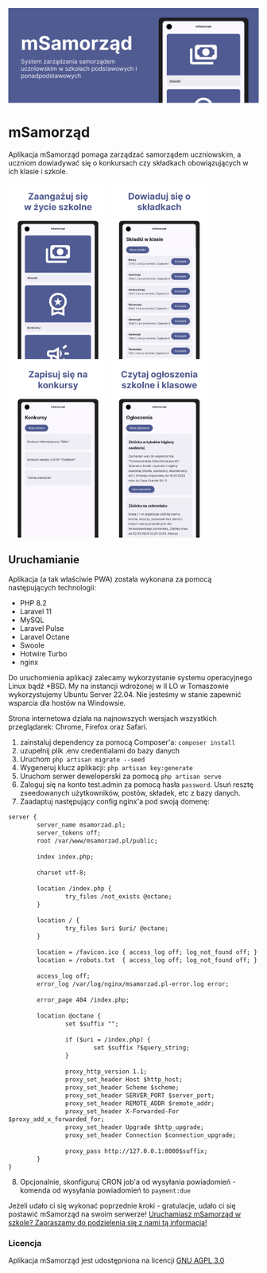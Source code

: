 ![mSamorząd - System zarządzania samorządem uczniowskim w szkołach podstawowych i ponadpodstawowych](.github/header.png)

# mSamorząd

Aplikacja mSamorząd pomaga zarządzać samorządem uczniowskim, a uczniom dowiadywać się o konkursach czy składkach
obowiązujących w ich klasie i szkole.

<p float="left">
<img src="public/img/screenshots/mobile1.webp" width="200" alt="Zaangażuj się w życie szkolne">
<img src="public/img/screenshots/mobile2.webp" width="200" alt="Dowiaduj się o składkach">
<img src="public/img/screenshots/mobile3.webp" width="200" alt="Zapisuj się na konkursy">
<img src="public/img/screenshots/mobile4.webp" width="200" alt="Czytaj ogłoszenia szkolne i klasowe">
</p>

## Uruchamianie

Aplikacja (a tak właściwie PWA) została wykonana za pomocą następujących technologii:

- PHP 8.2
- Laravel 11
- MySQL
- Laravel Pulse
- Laravel Octane
- Swoole
- Hotwire Turbo
- nginx

Do uruchomienia aplikacji zalecamy wykorzystanie systemu operacyjnego Linux bądź *BSD. My na instancji wdrożonej w II LO
w Tomaszowie wykorzystujemy Ubuntu Server 22.04. Nie jesteśmy w stanie zapewnić wsparcia dla hostów na Windowsie.

Strona internetowa działa na najnowszych wersjach wszystkich przeglądarek: Chrome, Firefox oraz Safari.

1. zainstaluj dependency za pomocą Composer'a: ```composer install```
2. uzupełnij plik .env credentialami do bazy danych
3. Uruchom ```php artisan migrate --seed```
4. Wygeneruj klucz aplikacji: ```php artisan key:generate```
5. Uruchom serwer deweloperski za pomocą ```php artisan serve```
6. Zaloguj się na konto test.admin za pomocą hasła `password`. Usuń resztę zseedowanych użytkowników, postów, składek,
   etc z bazy danych.
7. Zaadaptuj następujący config nginx'a pod swoją domenę:

```nginx
server {
        server_name msamorzad.pl;
        server_tokens off;
        root /var/www/msamorzad.pl/public;

        index index.php;

        charset utf-8;

        location /index.php {
                try_files /not_exists @octane;
        }

        location / {
                try_files $uri $uri/ @octane;
        }

        location = /favicon.ico { access_log off; log_not_found off; }
        location = /robots.txt  { access_log off; log_not_found off; }

        access_log off;
        error_log /var/log/nginx/msamorzad.pl-error.log error;

        error_page 404 /index.php;

        location @octane {
                set $suffix "";

                if ($uri = /index.php) {
                        set $suffix ?$query_string;
                }

                proxy_http_version 1.1;
                proxy_set_header Host $http_host;
                proxy_set_header Scheme $scheme;
                proxy_set_header SERVER_PORT $server_port;
                proxy_set_header REMOTE_ADDR $remote_addr;
                proxy_set_header X-Forwarded-For $proxy_add_x_forwarded_for;
                proxy_set_header Upgrade $http_upgrade;
                proxy_set_header Connection $connection_upgrade;

                proxy_pass http://127.0.0.1:8000$suffix;
        }
}
```

8. Opcjonalnie, skonfiguruj CRON job'a od wysyłania powiadomień - komenda od wysyłania powiadomień to ```payment:due```

Jeżeli udało ci się wykonać poprzednie kroki - gratulacje, udało ci się postawić mSamorząd na swoim serwerze!
[Uruchamiasz mSamorząd w szkole? Zapraszamy do podzielenia się z nami tą informacją!](https://t.me/dzienniczektrolliusz)

### Licencja

Aplikacja mSamorząd jest udostępniona na licencji [GNU AGPL 3.0](LICENCE)
